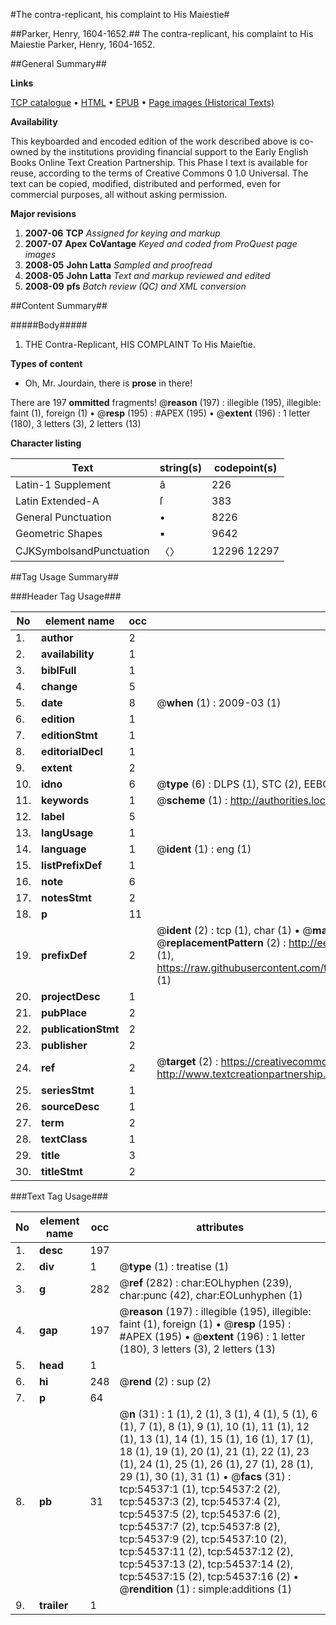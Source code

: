 #The contra-replicant, his complaint to His Maiestie#

##Parker, Henry, 1604-1652.##
The contra-replicant, his complaint to His Maiestie
Parker, Henry, 1604-1652.

##General Summary##

**Links**

[TCP catalogue](http://www.ota.ox.ac.uk/tcp/)  • 
[HTML](http://tei.it.ox.ac.uk/tcp/Texts-HTML/free/A56/A56182.html)  • 
[EPUB](http://tei.it.ox.ac.uk/tcp/Texts-EPUB/free/A56/A56182.epub) • 
[Page images (Historical Texts)](https://data.historicaltexts.jisc.ac.uk/view?pubId=eebo-12124671e&pageId=eebo-12124671e-54537-1)

**Availability**

This keyboarded and encoded edition of the
	       work described above is co-owned by the institutions
	       providing financial support to the Early English Books
	       Online Text Creation Partnership. This Phase I text is
	       available for reuse, according to the terms of Creative
	       Commons 0 1.0 Universal. The text can be copied,
	       modified, distributed and performed, even for
	       commercial purposes, all without asking permission.

**Major revisions**

1. __2007-06__ __TCP__ *Assigned for keying and markup*
1. __2007-07__ __Apex CoVantage__ *Keyed and coded from ProQuest page images*
1. __2008-05__ __John Latta__ *Sampled and proofread*
1. __2008-05__ __John Latta__ *Text and markup reviewed and edited*
1. __2008-09__ __pfs__ *Batch review (QC) and XML conversion*

##Content Summary##

#####Body#####

1. THE Contra-Replicant, HIS COMPLAINT To His Maieſtie.

**Types of content**

  * Oh, Mr. Jourdain, there is **prose** in there!

There are 197 **ommitted** fragments! 
 @__reason__ (197) : illegible (195), illegible: faint (1), foreign (1)  •  @__resp__ (195) : #APEX (195)  •  @__extent__ (196) : 1 letter (180), 3 letters (3), 2 letters (13)

**Character listing**


|Text|string(s)|codepoint(s)|
|---|---|---|
|Latin-1 Supplement|â|226|
|Latin Extended-A|ſ|383|
|General Punctuation|•|8226|
|Geometric Shapes|▪|9642|
|CJKSymbolsandPunctuation|〈〉|12296 12297|

##Tag Usage Summary##

###Header Tag Usage###

|No|element name|occ|attributes|
|---|---|---|---|
|1.|__author__|2||
|2.|__availability__|1||
|3.|__biblFull__|1||
|4.|__change__|5||
|5.|__date__|8| @__when__ (1) : 2009-03 (1)|
|6.|__edition__|1||
|7.|__editionStmt__|1||
|8.|__editorialDecl__|1||
|9.|__extent__|2||
|10.|__idno__|6| @__type__ (6) : DLPS (1), STC (2), EEBO-CITATION (1), OCLC (1), VID (1)|
|11.|__keywords__|1| @__scheme__ (1) : http://authorities.loc.gov/ (1)|
|12.|__label__|5||
|13.|__langUsage__|1||
|14.|__language__|1| @__ident__ (1) : eng (1)|
|15.|__listPrefixDef__|1||
|16.|__note__|6||
|17.|__notesStmt__|2||
|18.|__p__|11||
|19.|__prefixDef__|2| @__ident__ (2) : tcp (1), char (1)  •  @__matchPattern__ (2) : ([0-9\-]+):([0-9IVX]+) (1), (.+) (1)  •  @__replacementPattern__ (2) : http://eebo.chadwyck.com/downloadtiff?vid=$1&page=$2 (1), https://raw.githubusercontent.com/textcreationpartnership/Texts/master/tcpchars.xml#$1 (1)|
|20.|__projectDesc__|1||
|21.|__pubPlace__|2||
|22.|__publicationStmt__|2||
|23.|__publisher__|2||
|24.|__ref__|2| @__target__ (2) : https://creativecommons.org/publicdomain/zero/1.0/ (1), http://www.textcreationpartnership.org/docs/. (1)|
|25.|__seriesStmt__|1||
|26.|__sourceDesc__|1||
|27.|__term__|2||
|28.|__textClass__|1||
|29.|__title__|3||
|30.|__titleStmt__|2||


###Text Tag Usage###

|No|element name|occ|attributes|
|---|---|---|---|
|1.|__desc__|197||
|2.|__div__|1| @__type__ (1) : treatise (1)|
|3.|__g__|282| @__ref__ (282) : char:EOLhyphen (239), char:punc (42), char:EOLunhyphen (1)|
|4.|__gap__|197| @__reason__ (197) : illegible (195), illegible: faint (1), foreign (1)  •  @__resp__ (195) : #APEX (195)  •  @__extent__ (196) : 1 letter (180), 3 letters (3), 2 letters (13)|
|5.|__head__|1||
|6.|__hi__|248| @__rend__ (2) : sup (2)|
|7.|__p__|64||
|8.|__pb__|31| @__n__ (31) : 1 (1), 2 (1), 3 (1), 4 (1), 5 (1), 6 (1), 7 (1), 8 (1), 9 (1), 10 (1), 11 (1), 12 (1), 13 (1), 14 (1), 15 (1), 16 (1), 17 (1), 18 (1), 19 (1), 20 (1), 21 (1), 22 (1), 23 (1), 24 (1), 25 (1), 26 (1), 27 (1), 28 (1), 29 (1), 30 (1), 31 (1)  •  @__facs__ (31) : tcp:54537:1 (1), tcp:54537:2 (2), tcp:54537:3 (2), tcp:54537:4 (2), tcp:54537:5 (2), tcp:54537:6 (2), tcp:54537:7 (2), tcp:54537:8 (2), tcp:54537:9 (2), tcp:54537:10 (2), tcp:54537:11 (2), tcp:54537:12 (2), tcp:54537:13 (2), tcp:54537:14 (2), tcp:54537:15 (2), tcp:54537:16 (2)  •  @__rendition__ (1) : simple:additions (1)|
|9.|__trailer__|1||
